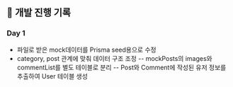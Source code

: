 ## 📅 개발 진행 기록

### Day 1

- 파일로 받은 mock데이터를 Prisma seed용으로 수정
- category, post 관계에 맞춰 데이터 구조 조정
  -- mockPosts의 images와 commentList를 별도 테이블로 분리
  -- Post와 Comment에 작성된 유저 정보를 추출하여 User 테이블 생성
